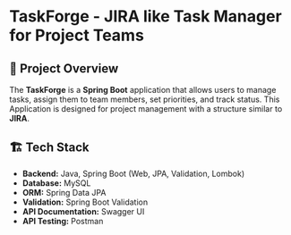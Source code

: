 # TaskForge - JIRA like Task Manager for Project Teams

## 🚀 Project Overview
The **TaskForge** is a **Spring Boot** application that allows users to manage tasks, assign them to team members, set priorities, and track status. This Application is designed for project management with a structure similar to **JIRA**.

## 🏗️ Tech Stack
- **Backend:** Java, Spring Boot (Web, JPA, Validation, Lombok)
- **Database:** MySQL
- **ORM:** Spring Data JPA
- **Validation:** Spring Boot Validation
- **API Documentation:** Swagger UI
- **API Testing:** Postman


